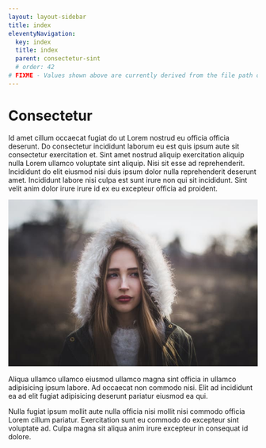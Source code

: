 ```yaml
---
layout: layout-sidebar
title: index
eleventyNavigation:
  key: index
  title: index
  parent: consectetur-sint
  # order: 42
# FIXME - Values shown above are currently derived from the file path only, except order which is also commented out because it is optional. Correct as desired and delete comment(s).
---
```


# Consectetur

Id amet cillum occaecat fugiat do ut Lorem nostrud eu officia officia deserunt. Do consectetur incididunt laborum eu est quis ipsum aute sit consectetur exercitation et. Sint amet nostrud aliquip exercitation aliquip nulla Lorem ullamco voluptate sint aliquip. Nisi sit esse ad reprehenderit. Incididunt do elit eiusmod nisi duis ipsum dolor nulla reprehenderit deserunt amet. Incididunt labore nisi culpa est sunt irure non qui sit incididunt. Sint velit anim dolor irure irure id ex eu excepteur officia ad proident.

<img class="bordered" src="/static/images/bulksplash-dimitryzub-FscKoOCyyzc.jpg" alt="bulksplash-dimitryzub-FscKoOCyyzc.jpg" />

Aliqua ullamco ullamco eiusmod ullamco magna sint officia in ullamco adipisicing ipsum labore. Ad occaecat non commodo nisi. Elit ad incididunt ea ad elit fugiat adipisicing deserunt pariatur eiusmod ea qui.

Nulla fugiat ipsum mollit aute nulla officia nisi mollit nisi commodo officia Lorem cillum pariatur. Exercitation sunt eu commodo do excepteur sint voluptate ad. Culpa magna sit aliqua anim irure excepteur in consequat id dolore.